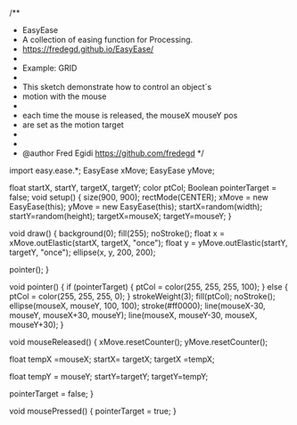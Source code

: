 /**
 * EasyEase
 * A collection of easing function for Processing.
 * https://fredegd.github.io/EasyEase/
 *
 * Example: GRID
 * 
 * This sketch demonstrate how to control an object´s
 * motion with the mouse
 *
 * each time the mouse is released, the mouseX mouseY pos
 * are set as the motion target
 * 
 * 
 * @author      Fred Egidi  https://github.com/fredegd
 */
 
 import easy.ease.*;
EasyEase xMove;
EasyEase yMove;

float startX, startY, targetX, targetY;
color ptCol;
Boolean pointerTarget = false;
void setup() {
  size(900, 900);
  rectMode(CENTER);
  xMove = new EasyEase(this);
  yMove = new EasyEase(this);
  startX=random(width);
  startY=random(height);
  targetX=mouseX;
  targetY=mouseY;
}

void draw() {
  background(0);
  fill(255);
  noStroke();
  float x = xMove.outElastic(startX, targetX, "once");
  float y = yMove.outElastic(startY, targetY, "once");
  ellipse(x, y, 200, 200);

  pointer();
}

void pointer() {
    if (pointerTarget) {
    ptCol = color(255, 255, 255, 100);
  } else {
    ptCol = color(255, 255, 255, 0);
  }
  strokeWeight(3);
  fill(ptCol);
  noStroke();
  ellipse(mouseX, mouseY, 100, 100);
  stroke(#ff0000);
  line(mouseX-30, mouseY, mouseX+30, mouseY);
  line(mouseX, mouseY-30, mouseX, mouseY+30);
}

void mouseReleased() {
  xMove.resetCounter();
  yMove.resetCounter();

  float tempX =mouseX;
  startX=  targetX;
  targetX =tempX;
  
  float tempY = mouseY;
  startY=targetY;
  targetY=tempY;

  pointerTarget = false;
}

void mousePressed() {
  pointerTarget = true;
}
